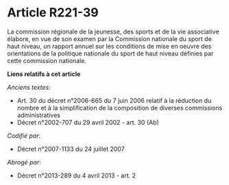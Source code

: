 # Article R221-39

La commission régionale de la jeunesse, des sports et de la vie associative élabore, en vue de son examen par la Commission
nationale du sport de haut niveau, un rapport annuel sur les conditions de mise en oeuvre des orientations de la politique
nationale du sport de haut niveau définies par cette commission nationale.

**Liens relatifs à cet article**

_Anciens textes_:

  - Art. 30 du décret n°2006-665 du 7 juin 2006 relatif à la réduction du nombre et à la simplification de la composition de diverses commissions administratives
  - Décret n°2002-707 du 29 avril 2002 - art. 30 (Ab)

_Codifié par_:

  - Décret n°2007-1133 du 24 juillet 2007

_Abrogé par_:

  - Décret n°2013-289 du 4 avril 2013 - art. 2
